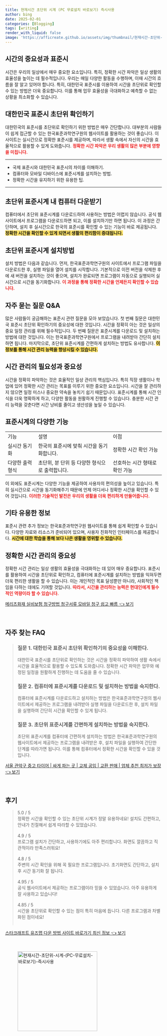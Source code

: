 ```yaml
---
title: 현재시간 초단위 시계 (PC 무료설치 바로보기) 즉시사용
author: bing
date: 2025-02-01
categories: [Blogging]
tags: [writing]
render_with_liquid: false
image: 'https://afficreate.github.io/assets/img/thumbnail/현재시간-초단위-시계-(PC-무료설치-바로보기)-즉시사용.webp'
---
```



<h2 id='시간의 중요성'>시간의 중요성과 표준시</h2>

<p>시간은 우리의 일상에서 매우 중요한 요소입니다. 특히, 정확한 시간 파악은 일상 생활의 효율성을 높이는 데 필수적입니다. 우리는 매일 다양한 활동을 수행하며, 이때 시간의 흐름을 잘 알고 있어야 합니다. 특히, 대한민국 표준시를 이용하여 시간을 초단위로 확인할 수 있는 방법은 더욱 중요합니다. 이를 통해 업무 효율성을 극대화하고 예측할 수 없는 상황을 최소화할 수 있습니다.</p>

<h2 id='표준시간 확인방법'>대한민국 표준시 초단위 확인하기</h2>

<p>대한민국의 표준시를 초단위로 확인하기 위한 방법은 매우 간단합니다. 대부분의 사람들이 쉽게 접근할 수 있는 한국표준과학연구원의 웹사이트를 활용하는 것이 좋습니다. 이 사이트는 실시간으로 정확한 표준시를 제공하며, 따라서 생활 속에서 자신의 시간을 효율적으로 활용할 수 있게 도와줍니다. <b><span style="color: #ee2323;">정확한 시간 파악은 우리 생활의 많은 부분에 영향을 미칩니다.</span></b></p>

<hr />

<ul>
    <li>국제 표준시와 대한민국 표준시의 차이를 이해하기.</li>
    <li>컴퓨터와 모바일 디바이스에 표준시계를 설치하는 방법.</li>
    <li>정확한 시간을 유지하기 위한 유용한 팁.</li>
</ul>

<hr />

<h2 id='표준시계 다운로드'>초단위 표준시계 내 컴퓨터 다운받기</h2>

<p>컴퓨터에서 초단위 표준시계를 다운로드하여 사용하는 방법은 어렵지 않습니다. 공식 웹사이트에서 프로그램을 다운로드하면 되고, 이를 설치하기만 하면 됩니다. 이 과정은 간단하며, 설치 후 실시간으로 한국의 표준시를 확인할 수 있는 기능이 바로 제공됩니다. <b><span style="background-color: #ffe066;">정확한 시간을 확인할 수 있게 되면서 생활의 편리함이 증대됩니다.</span></b></p>

<h2 id='표준시계 설치 방법'>초단위 표준시계 설치방법</h2>

<p>설치 방법은 다음과 같습니다. 먼저, 한국표준과학연구원의 사이트에서 프로그램 파일을 다운로드한 후, 실행 파일을 열어 설치를 시작합니다. 기본적으로 이전 버전을 삭제한 후에 새 버전을 설치하는 것이 좋으며, 설치가 완료되면 프로그램이 자동으로 실행되어 실시간으로 시간을 동기화합니다. <b><span style="color: #ee2323;">이 과정을 통해 정확한 시간을 언제든지 확인할 수 있습니다.</span></b></p>

<h2 id='자주 묻는 질문'>자주 묻는 질문 Q&A</h2>

<p>많은 사람들이 궁금해하는 표준시 관련 질문을 모아 보았습니다. 첫 번째 질문은 대한민국 표준시 초단위 확인하기의 중요성에 대한 것입니다. 시간을 정확히 아는 것은 일상의 중요 일정 관리를 위해 필수적입니다. 두 번째 질문은 표준시계를 다운로드 및 설치하는 방법에 대한 것입니다. 이는 한국표준과학연구원에서 프로그램을 내려받아 간단히 설치하면 됩니다. 마지막으로, 초단위 표준시계를 간편하게 설치하는 방법도 유사합니다. <b><span style="background-color: #ffe066;">이 정보를 통해 시간 관리 능력을 향상시킬 수 있습니다.</span></b></p>

<h2 id='시간 관리의 필요성'>시간 관리의 필요성과 중요성</h2>

<p>시간을 정확히 파악하는 것은 효율적인 일상 관리의 핵심입니다. 특히 직장 생활이나 학업에 있어 정확한 시간 관리는 목표를 이루기 위한 중요한 요소입니다. 시간을 잘 관리하지 않으면 일정 미스나 중요한 약속을 놓치기 쉽기 때문입니다. 표준시계를 통해 시간 인식을 더욱 명확하게 하고, 다양한 활동을 원활하게 진행할 수 있습니다. 충분한 시간 관리 능력을 갖춘다면 시간 낭비를 줄이고 생산성을 높일 수 있습니다.</p>

<h2 id='테이블 내용 확인'>표준시계의 다양한 기능</h2>

<table>
    <tr>
        <td>기능</td>
        <td>설명</td>
        <td>이점</td>
    </tr>
    <tr>
        <td>실시간 동기화</td>
        <td>한국의 표준시에 맞춰 시간을 동기화합니다.</td>
        <td>정확한 시간 확인 가능</td>
    </tr>
    <tr>
        <td>다양한 출력 형식</td>
        <td>초단위, 분 단위 등 다양한 형식으로 출력합니다.</td>
        <td>선호하는 시간 형태로 확인 가능</td>
    </tr>
</table>

<p>이 외에도 표준시계는 다양한 기능을 제공하여 사용자의 편의성을 높이고 있습니다. 특히 실시간으로 시간을 동기화해주기 때문에 언제 어디서나 정확한 시간을 확인할 수 있어 것입니다. <b><span style="color: #ee2323;">이러한 기술적인 발전은 우리의 생활을 더욱 편리하게 만들어줍니다.</span></b></p>

<h2 id='기타 정보'>기타 유용한 정보</h2>

<p>표준시 관련 추가 정보는 한국표준과학연구원 웹사이트를 통해 쉽게 확인할 수 있습니다. 다양한 자료와 리소스가 준비되어 있으며, 사용자 친화적인 인터페이스를 제공합니다. <b><span style="background-color: #ffe066;">시간에 대한 학습을 통해 보다 나은 생활을 영위할 수 있습니다.</span></b></p>

<h2 id='결론'>정확한 시간 관리의 중요성</h2>

<p>정확한 시간 관리는 일상 생활의 효율성을 극대화하는 데 있어 매우 중요합니다. 표준시를 활용하여 시간을 초단위로 확인하고, 컴퓨터에 표준시계를 설치하는 방법을 익혀두면 더욱 편리한 생활을 할 수 있습니다. 이는 개인적인 목표 달성뿐만 아니라, 사회적인 책임을 다하는 데에도 기여할 것입니다. <b><span style="color: #ee2323;">따라서, 시간을 관리하는 능력은 현대인에게 필수적인 역량이라 할 수 있습니다.</span></b></p>


<p><a class="click-button" title="메리츠화재 실비보험 청구방법 청구서류 모바일 청구 쉽고 빠름" href="https://afficreate.github.io/posts/%EB%A9%94%EB%A6%AC%EC%B8%A0%ED%99%94%EC%9E%AC-%EC%8B%A4%EB%B9%84%EB%B3%B4%ED%97%98-%EC%B2%AD%EA%B5%AC%EB%B0%A9%EB%B2%95-%EC%B2%AD%EA%B5%AC%EC%84%9C%EB%A5%98-%EB%AA%A8%EB%B0%94%EC%9D%BC-%EC%B2%AD%EA%B5%AC-%EC%89%BD%EA%B3%A0-%EB%B9%A0%EB%A6%84/" rel="dofollow">메리츠화재 실비보험 청구방법 청구서류 모바일 청구 쉽고 빠름 👈 보기</a></p><br>
<h2 id='자주_찾는_FAQ'>자주 찾는 FAQ</h2>
<div itemscope="" itemtype="https://schema.org/FAQPage"> 
<blockquote> 
<div itemscope="" itemprop="mainEntity" itemtype="https://schema.org/Question"> 
<h3 itemprop="name">질문 1. 대한민국 표준시 초단위 확인하기의 중요성을 이해한다.</h3> 
<div itemscope="" itemprop="acceptedAnswer" itemtype="https://schema.org/Answer"> 
<span itemprop="text"> 
<p>대한민국 표준시를 초단위로 확인하는 것은 시간을 정확히 파악하여 생활 속에서 시간을 효율적으로 활용할 수 있도록 도와줍니다. 정확한 시간 파악은 업무와 예정된 일정을 원활하게 진행하는 데 도움을 줄 수 있습니다.</p> 
</span> 
</div> 
</div> 

<div itemscope="" itemprop="mainEntity" itemtype="https://schema.org/Question"> 
<h3 itemprop="name">질문 2. 컴퓨터에 표준시계를 다운로드 및 설치하는 방법을 숙지한다.</h3> 
<div itemscope="" itemprop="acceptedAnswer" itemtype="https://schema.org/Answer"> 
<span itemprop="text"> 
<p>컴퓨터에 표준시계를 다운로드하고 설치하는 방법은 한국표준과학연구원의 웹사이트에서 제공하는 프로그램을 내려받아 실행 파일을 다운로드한 후, 설치 파일을 실행하여 간단히 시간을 확인할 수 있게 됩니다.</p> 
</span> 
</div> 
</div> 

<div itemscope="" itemprop="mainEntity" itemtype="https://schema.org/Question"> 
<h3 itemprop="name">질문 3. 초단위 표준시계를 간편하게 설치하는 방법을 숙지한다.</h3> 
<div itemscope="" itemprop="acceptedAnswer" itemtype="https://schema.org/Answer"> 
<span itemprop="text"> 
<p>초단위 표준시계를 컴퓨터에 간편하게 설치하는 방법은 한국표준과학연구원의 웹사이트에서 제공하는 프로그램을 내려받은 후, 설치 파일을 실행하여 간단한 단계를 따라가면 됩니다. 이를 통해 컴퓨터에서 정확한 시간을 확인할 수 있을 것입니다.</p> 
</span> 
</div> 
</div> 
</blockquote> 
</div>
<p><a class="click-button" title="서울 관악구 중고 타이어 | 싸게 파는 곳 | 교체 공임 | 교환 판매 | 업체 추천 최저가 보장" href="https://afficreate.github.io/posts/%EC%84%9C%EC%9A%B8-%EA%B4%80%EC%95%85%EA%B5%AC-%EC%A4%91%EA%B3%A0-%ED%83%80%EC%9D%B4%EC%96%B4-%EC%8B%B8%EA%B2%8C-%ED%8C%8C%EB%8A%94-%EA%B3%B3-%EA%B5%90%EC%B2%B4-%EA%B3%B5%EC%9E%84-%EA%B5%90%ED%99%98-%ED%8C%90%EB%A7%A4-%EC%97%85%EC%B2%B4-%EC%B6%94%EC%B2%9C-%EC%B5%9C%EC%A0%80%EA%B0%80-%EB%B3%B4%EC%9E%A5/" rel="dofollow">서울 관악구 중고 타이어 | 싸게 파는 곳 | 교체 공임 | 교환 판매 | 업체 추천 최저가 보장 👈 보기</a></p><br>
<h2 id='후기'>후기</h2>
<div itemscope itemtype="https://schema.org/Product">
  <blockquote>
  <div itemprop="review" itemscope itemtype="https://schema.org/Review">
      <div itemprop="reviewRating" itemscope itemtype="https://schema.org/Rating"> <span itemprop="ratingValue">5.0</span> / <span itemprop="bestRating">5</span> </div>
      <span itemprop="reviewBody">정확한 시간을 확인할 수 있는 초단위 시계가 정말 유용하네요! 설치도 간편하고, 안내가 친절해서 쉽게 따라할 수 있었습니다.</span>
  </div>
  <br>
  <div itemprop="review" itemscope itemtype="https://schema.org/Review">
      <div itemprop="reviewRating" itemscope itemtype="https://schema.org/Rating"> <span itemprop="ratingValue">4.9</span> / <span itemprop="bestRating">5</span> </div>
      <span itemprop="reviewBody">프로그램 설치가 간단하고, 사용하기에도 아주 편리합니다. 화면도 깔끔하고 직관적이라 만족스러워요!</span>
  </div>
  <br>
  <div itemprop="review" itemscope itemtype="https://schema.org/Review">
      <div itemprop="reviewRating" itemscope itemtype="https://schema.org/Rating"> <span itemprop="ratingValue">4.8</span> / <span itemprop="bestRating">5</span> </div>
      <span itemprop="reviewBody">주변의 시간 확인을 위해 꼭 필요한 프로그램입니다. 초기화면도 간단하고, 설치 후 시간 동기화 잘 됩니다.</span>
  </div>
  <br>
  <div itemprop="review" itemscope itemtype="https://schema.org/Review">
      <div itemprop="reviewRating" itemscope itemtype="https://schema.org/Rating"> <span itemprop="ratingValue">4.95</span> / <span itemprop="bestRating">5</span> </div>
      <span itemprop="reviewBody">공식 웹사이트에서 제공하는 프로그램이라 믿을 수 있었습니다. 아주 유용하게 잘 사용하고 있습니다!</span>
  </div>
  <br>
  <div itemprop="review" itemscope itemtype="https://schema.org/Review">
      <div itemprop="reviewRating" itemscope itemtype="https://schema.org/Rating"> <span itemprop="ratingValue">4.85</span> / <span itemprop="bestRating">5</span> </div>
      <span itemprop="reviewBody">시간을 초단위로 확인할 수 있는 점이 특히 마음에 듭니다. 다른 프로그램과 차별화된 점이네요!</span>
  </div>
  <br>
  </blockquote>
</div>
<p><a class="click-button" title="스타크래프트 유즈맵 다운 방법 사이트 바로가기 최신 정보" href="https://afficreate.github.io/posts/%EC%8A%A4%ED%83%80%ED%81%AC%EB%9E%98%ED%94%84%ED%8A%B8-%EC%9C%A0%EC%A6%88%EB%A7%B5-%EB%8B%A4%EC%9A%B4-%EB%B0%A9%EB%B2%95-%EC%82%AC%EC%9D%B4%ED%8A%B8-%EB%B0%94%EB%A1%9C%EA%B0%80%EA%B8%B0-%EC%B5%9C%EC%8B%A0-%EC%A0%95%EB%B3%B4/" rel="dofollow">스타크래프트 유즈맵 다운 방법 사이트 바로가기 최신 정보 👈 보기</a></p><br>
<figure class="image"><img src="https://afficreate.github.io/assets/img/thumbnail/현재시간-초단위-시계-(PC-무료설치-바로보기)-즉시사용.webp" alt="현재시간-초단위-시계-(PC-무료설치-바로보기)-즉시사용" width="256" height="256"></figure>